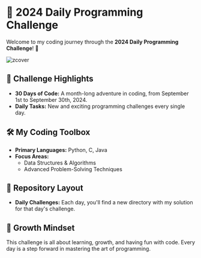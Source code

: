 # 🌟 2024 Daily Programming Challenge

Welcome to my coding journey through the **2024 Daily Programming Challenge**! 🚀

![zcover](https://github.com/user-attachments/assets/160cd6cb-0c1e-461d-ba0d-80945ba0882b)

## 📅 Challenge Highlights
- **30 Days of Code:** A month-long adventure in coding, from September 1st to September 30th, 2024.
- **Daily Tasks:** New and exciting programming challenges every single day.

## 🛠️ My Coding Toolbox
- **Primary Languages:** Python, C, Java
- **Focus Areas:** 
  - Data Structures & Algorithms
  - Advanced Problem-Solving Techniques

## 📂 Repository Layout
- **Daily Challenges:** Each day, you'll find a new directory with my solution for that day's challenge.

## 🌱 Growth Mindset
This challenge is all about learning, growth, and having fun with code. Every day is a step forward in mastering the art of programming.
